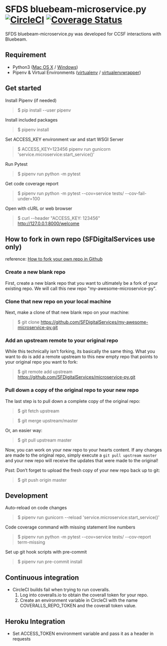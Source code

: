 # SFDS bluebeam-microservice.py [![CircleCI](https://badgen.net/circleci/github/SFDigitalServices/bluebeam-microservice-py/master)](https://circleci.com/gh/SFDigitalServices/bluebeam-microservice-py) [![Coverage Status](https://coveralls.io/repos/github/SFDigitalServices/bluebeam-microservice-py/badge.svg?branch=master)](https://coveralls.io/github/SFDigitalServices/bluebeam-microservice-py?branch=master)
SFDS bluebeam-microservice.py was developed for CCSF interactions with Bluebeam.

## Requirement
* Python3 
([Mac OS X](https://docs.python-guide.org/starting/install3/osx/) / [Windows](https://www.stuartellis.name/articles/python-development-windows/))
* Pipenv & Virtual Environments ([virtualenv](https://docs.python-guide.org/dev/virtualenvs/#virtualenvironments-ref) / [virtualenvwrapper](https://virtualenvwrapper.readthedocs.io/en/latest/))

## Get started

Install Pipenv (if needed)
> $ pip install --user pipenv

Install included packages
> $ pipenv install

Set ACCESS_KEY environment var and start WSGI Server
> $ ACCESS_KEY=123456 pipenv run gunicorn 'service.microservice:start_service()'

Run Pytest
> $ pipenv run python -m pytest

Get code coverage report
> $ pipenv run python -m pytest --cov=service tests/ --cov-fail-under=100

Open with cURL or web browser
> $ curl --header "ACCESS_KEY: 123456" http://127.0.0.1:8000/welcome

## How to fork in own repo (SFDigitalServices use only)
reference: [How to fork your own repo in Github](http://kroltech.com/2014/01/01/quick-tip-how-to-fork-your-own-repo-in-github/)

### Create a new blank repo
First, create a new blank repo that you want to ultimately be a fork of your existing repo. We will call this new repo "my-awesome-microservice-py".

### Clone that new repo on your local machine
Next, make a clone of that new blank repo on your machine:
> $ git clone https://github.com/SFDigitalServices/my-awesome-microservice-py.git

### Add an upstream remote to your original repo
While this technically isn’t forking, its basically the same thing. What you want to do is add a remote upstream to this new empty repo that points to your original repo you want to fork:
> $ git remote add upstream https://github.com/SFDigitalServices/microservice-py.git

### Pull down a copy of the original repo to your new repo
The last step is to pull down a complete copy of the original repo:
> $ git fetch upstream

> $ git merge upstream/master

Or, an easier way:
> $ git pull upstream master

Now, you can work on your new repo to your hearts content. If any changes are made to the original repo, simply execute a `git pull upstream master` and your new repo will receive the updates that were made to the original!

Psst: Don’t forget to upload the fresh copy of your new repo back up to git:

> $ git push origin master

## Development 
Auto-reload on code changes
> $ pipenv run gunicorn --reload 'service.microservice:start_service()'

Code coverage command with missing statement line numbers  
> $ pipenv run python -m pytest --cov=service tests/ --cov-report term-missing

Set up git hook scripts with pre-commit
> $ pipenv run pre-commit install


## Continuous integration
* CircleCI builds fail when trying to run coveralls.
    1. Log into coveralls.io to obtain the coverall token for your repo.
    2. Create an environment variable in CircleCI with the name COVERALLS_REPO_TOKEN and the coverall token value.

## Heroku Integration
* Set ACCESS_TOKEN environment variable and pass it as a header in requests
